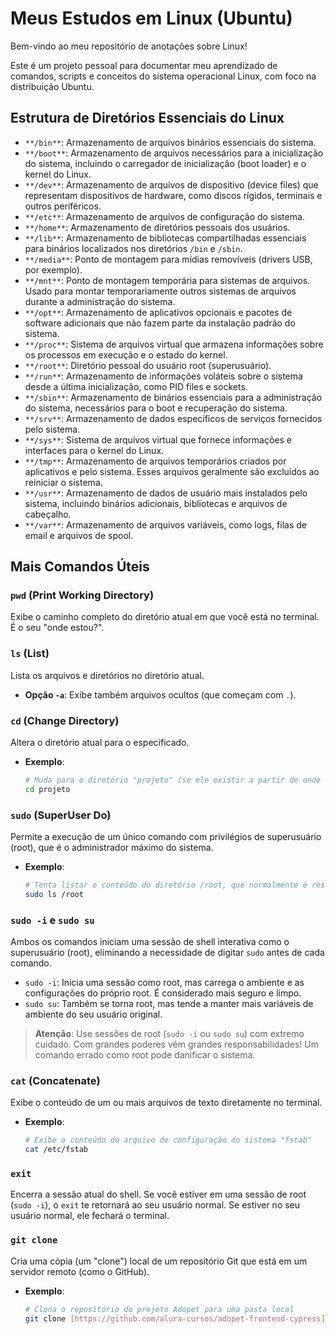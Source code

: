 # Meus Estudos em Linux (Ubuntu)

Bem-vindo ao meu repositório de anotações sobre Linux!

Este é um projeto pessoal para documentar meu aprendizado de comandos, scripts e conceitos do sistema operacional Linux, com foco na distribuição Ubuntu.

## Estrutura de Diretórios Essenciais do Linux

* `**/bin**`: Armazenamento de arquivos binários essenciais do sistema.
* `**/boot**`: Armazenamento de arquivos necessários para a inicialização do sistema, incluindo o carregador de inicialização (boot loader) e o kernel do Linux.
* `**/dev**`: Armazenamento de arquivos de dispositivo (device files) que representam dispositivos de hardware, como discos rígidos, terminais e outros periféricos.
* `**/etc**`: Armazenamento de arquivos de configuração do sistema.
* `**/home**`: Armazenamento de diretórios pessoais dos usuários.
* `**/lib**`: Armazenamento de bibliotecas compartilhadas essenciais para binários localizados nos diretórios `/bin` e `/sbin`.
* `**/media**`: Ponto de montagem para mídias removíveis (drivers USB, por exemplo).
* `**/mnt**`: Ponto de montagem temporária para sistemas de arquivos. Usado para montar temporariamente outros sistemas de arquivos durante a administração do sistema.
* `**/opt**`: Armazenamento de aplicativos opcionais e pacotes de software adicionais que não fazem parte da instalação padrão do sistema.
* `**/proc**`: Sistema de arquivos virtual que armazena informações sobre os processos em execução e o estado do kernel.
* `**/root**`: Diretório pessoal do usuário root (superusuário).
* `**/run**`: Armazenamento de informações voláteis sobre o sistema desde a última inicialização, como PID files e sockets.
* `**/sbin**`: Armazenamento de binários essenciais para a administração do sistema, necessários para o boot e recuperação do sistema.
* `**/srv**`: Armazenamento de dados específicos de serviços fornecidos pelo sistema.
* `**/sys**`: Sistema de arquivos virtual que fornece informações e interfaces para o kernel do Linux.
* `**/tmp**`: Armazenamento de arquivos temporários criados por aplicativos e pelo sistema. Esses arquivos geralmente são excluídos ao reiniciar o sistema.
* `**/usr**`: Armazenamento de dados de usuário mais instalados pelo sistema, incluindo binários adicionais, bibliotecas e arquivos de cabeçalho.
* `**/var**`: Armazenamento de arquivos variáveis, como logs, filas de email e arquivos de spool.


## Mais Comandos Úteis

### `pwd` (Print Working Directory)
Exibe o caminho completo do diretório atual em que você está no terminal. É o seu "onde estou?".

### `ls` (List)
Lista os arquivos e diretórios no diretório atual.
* **Opção `-a`**: Exibe também arquivos ocultos (que começam com `.`).

### `cd` (Change Directory)
Altera o diretório atual para o especificado.
* **Exemplo**:
  ```bash
  # Muda para o diretório "projeto" (se ele existir a partir de onde você está)
  cd projeto
  ```

### `sudo` (SuperUser Do)
Permite a execução de um único comando com privilégios de superusuário (root), que é o administrador máximo do sistema.
* **Exemplo**:
  ```bash
  # Tenta listar o conteúdo do diretório /root, que normalmente é restrito.
  sudo ls /root
  ```

### `sudo -i` e `sudo su`
Ambos os comandos iniciam uma sessão de shell interativa como o superusuário (root), eliminando a necessidade de digitar `sudo` antes de cada comando.
* `sudo -i`: Inicia uma sessão como root, mas carrega o ambiente e as configurações do próprio root. É considerado mais seguro e limpo.
* `sudo su`: Também se torna root, mas tende a manter mais variáveis de ambiente do seu usuário original.

> **Atenção**: Use sessões de root (`sudo -i` ou `sudo su`) com extremo cuidado. Com grandes poderes vêm grandes responsabilidades! Um comando errado como root pode danificar o sistema.

### `cat` (Concatenate)
Exibe o conteúdo de um ou mais arquivos de texto diretamente no terminal.
* **Exemplo**:
  ```bash
  # Exibe o conteúdo do arquivo de configuração do sistema "fstab"
  cat /etc/fstab
  ```

### `exit`
Encerra a sessão atual do shell. Se você estiver em uma sessão de root (`sudo -i`), o `exit` te retornará ao seu usuário normal. Se estiver no seu usuário normal, ele fechará o terminal.

### `git clone`
Cria uma cópia (um "clone") local de um repositório Git que está em um servidor remoto (como o GitHub).
* **Exemplo**:
  ```bash
  # Clona o repositório do projeto Adopet para uma pasta local
  git clone [https://github.com/alura-cursos/adopet-frontend-cypress](https://github.com/alura-cursos/adopet-frontend-cypress)
  ```
